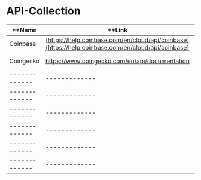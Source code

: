 # API-Collection

| **Name  | **Link | **Description |
| ------------- | ------------- | ------------- |
| Coinbase |  [https://help.coinbase.com/en/cloud/api/coinbase](https://help.coinbase.com/en/cloud/api/coinbase) | ------------- |
| Coingecko | [ https://www.coingecko.com/en/api/documentation ](https://www.coingecko.com/en/api/documentation) | ------------- |
| ------------- | ------------- | ------------- |
| ------------- | ------------- | ------------- |
| ------------- | ------------- | ------------- |
| ------------- | ------------- | ------------- |
| ------------- | ------------- | ------------- |
| ------------- | ------------- | ------------- |


